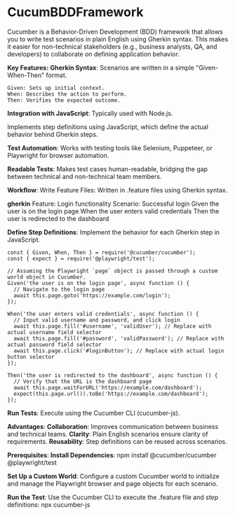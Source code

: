 # CucumBDDFramework
Cucumber is a Behavior-Driven Development (BDD) framework that allows you to write test scenarios in plain English using Gherkin syntax. This makes it easier for non-technical stakeholders (e.g., business analysts, QA, and developers) to collaborate on defining application behavior.

**Key Features:**
**Gherkin Syntax**: Scenarios are written in a simple "Given-When-Then" format.

```
Given: Sets up initial context.
When: Describes the action to perform.
Then: Verifies the expected outcome.
```

**Integration with JavaScript**:
Typically used with Node.js.

Implements step definitions using JavaScript, which define the actual behavior behind Gherkin steps.

**Test Automation**: Works with testing tools like Selenium, Puppeteer, or Playwright for browser automation.

**Readable Tests**: Makes test cases human-readable, bridging the gap between technical and non-technical team members.

**Workflow**:
Write Feature Files: Written in .feature files using Gherkin syntax.

**gherkin**
Feature: Login functionality
  Scenario: Successful login
    Given the user is on the login page
    When the user enters valid credentials
    Then the user is redirected to the dashboard
    
**Define Step Definitions**: Implement the behavior for each Gherkin step in JavaScript.
```
const { Given, When, Then } = require('@cucumber/cucumber');
const { expect } = require('@playwright/test');

// Assuming the Playwright `page` object is passed through a custom world object in Cucumber.
Given('the user is on the login page', async function () {
  // Navigate to the login page
  await this.page.goto('https://example.com/login');
});

When('the user enters valid credentials', async function () {
  // Input valid username and password, and click login
  await this.page.fill('#username', 'validUser'); // Replace with actual username field selector
  await this.page.fill('#password', 'validPassword'); // Replace with actual password field selector
  await this.page.click('#loginButton'); // Replace with actual login button selector
});

Then('the user is redirected to the dashboard', async function () {
  // Verify that the URL is the dashboard page
  await this.page.waitForURL('https://example.com/dashboard');
  expect(this.page.url()).toBe('https://example.com/dashboard');
});
```

**Run Tests**: Execute using the Cucumber CLI (cucumber-js).

**Advantages**:
**Collaboration**: Improves communication between business and technical teams.
**Clarity**: Plain English scenarios ensure clarity of requirements.
**Reusability**: Step definitions can be reused across scenarios.


**Prerequisites**:
**Install Dependencies**:
npm install @cucumber/cucumber @playwright/test

**Set Up a Custom World**: 
Configure a custom Cucumber world to initialize and manage the Playwright browser and page objects for each scenario.

**Run the Test**: Use the Cucumber CLI to execute the .feature file and step definitions:
npx cucumber-js
